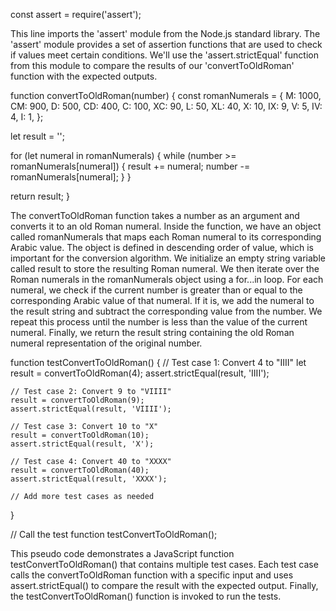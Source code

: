 const assert = require('assert');

This line imports the 'assert' module from the Node.js standard library. The 'assert' module provides a set of assertion functions that are used to check if values meet certain conditions. We'll use the 'assert.strictEqual' function from this module to compare the results of our 'convertToOldRoman' function with the expected outputs.

function convertToOldRoman(number) {
  const romanNumerals = {
    M: 1000,
    CM: 900,
    D: 500,
    CD: 400,
    C: 100,
    XC: 90,
    L: 50,
    XL: 40,
    X: 10,
    IX: 9,
    V: 5,
    IV: 4,
    I: 1,
  };

  let result = '';

  for (let numeral in romanNumerals) {
    while (number >= romanNumerals[numeral]) {
      result += numeral;
      number -= romanNumerals[numeral];
    }
  }

  return result;
}


The convertToOldRoman function takes a number as an argument and converts it to an old Roman numeral.
Inside the function, we have an object called romanNumerals that maps each Roman numeral to its corresponding Arabic value. The object is defined in descending order of value, which is important for the conversion algorithm.
We initialize an empty string variable called result to store the resulting Roman numeral.
We then iterate over the Roman numerals in the romanNumerals object using a for...in loop. For each numeral, we check if the current number is greater than or equal to the corresponding Arabic value of that numeral. If it is, we add the numeral to the result string and subtract the corresponding value from the number. We repeat this process until the number is less than the value of the current numeral.
Finally, we return the result string containing the old Roman numeral representation of the original number.


function testConvertToOldRoman() {
    // Test case 1: Convert 4 to "IIII"
    let result = convertToOldRoman(4);
    assert.strictEqual(result, 'IIII');

    // Test case 2: Convert 9 to "VIIII"
    result = convertToOldRoman(9);
    assert.strictEqual(result, 'VIIII');

    // Test case 3: Convert 10 to "X"
    result = convertToOldRoman(10);
    assert.strictEqual(result, 'X');

    // Test case 4: Convert 40 to "XXXX"
    result = convertToOldRoman(40);
    assert.strictEqual(result, 'XXXX');

    // Add more test cases as needed
}

// Call the test function
testConvertToOldRoman();

This pseudo code demonstrates a JavaScript function testConvertToOldRoman() that contains multiple test cases. Each test case calls the convertToOldRoman function with a specific input and uses assert.strictEqual() to compare the result with the expected output. Finally, the testConvertToOldRoman() function is invoked to run the tests.









